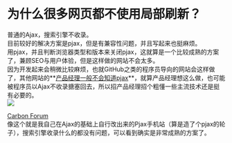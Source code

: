 # 为什么很多网页都不使用局部刷新？

普通的Ajax，搜索引擎不收录。  
目前较好的解决方案是pjax，但是有兼容性问题，并且写起来也挺麻烦。  
用pjax，并且判断浏览器类型和版本来关闭pjax，这就算是一个比较成熟的方案了，兼顾SEO与用户体验，但是这样做的网站不会太多。  
因为开发起来会稍微比较麻烦，也就GitHub之类的程序员导向的网站会这样做了，其他网站的**<u>产品经理一般不会知道pjax</u>**，就算产品经理想这么做，也可能被程序员以Ajax不收录搪塞回去，所以招产品经理招个粗懂一些主流技术还是挺有必要的。  
![](https://pic4.zhimg.com/920a2023795e6fb617564a182be6d0cb_b.jpg)  

[Carbon Forum](http://m.94cb.com/)  
像这个就是我自己在Ajax的基础上自行改出来的Pjax手机站（算是造了个pjax的轮子），搜索引擎收录什么的都没有问题，可以看到确实是非常成熟的方案了。